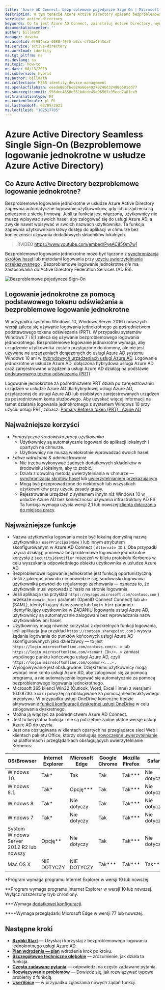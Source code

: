 ```yaml
---
title: 'Azure AD Connect: bezproblemowe pojedyncze Sign-On | Microsoft Docs'
description: W tym temacie Azure Active Directory opisano bezproblemową pojedynczą Sign-On i sposób zapewniania logowania jednokrotnego dla użytkowników stacjonarnych w sieci firmowej.
services: active-directory
keywords: Co to jest Azure AD Connect, zainstaluj Active Directory, wymagane składniki usługi Azure AD, logowania jednokrotnego, rejestracji jednokrotnej
documentationcenter: ''
author: billmath
manager: daveba
ms.assetid: 9f994aca-6088-40f5-b2cc-c753a4f41da7
ms.service: active-directory
ms.workload: identity
ms.tgt_pltfrm: na
ms.devlang: na
ms.topic: how-to
ms.date: 08/13/2019
ms.subservice: hybrid
ms.author: billmath
ms.collection: M365-identity-device-management
ms.openlocfilehash: eeede88bfbe024a66e40270240d32488e581dd77
ms.sourcegitcommit: 956dec4650e551bdede45d96507c95ecd7a01ec9
ms.translationtype: MT
ms.contentlocale: pl-PL
ms.lasthandoff: 03/09/2021
ms.locfileid: "102517705"
---
```

# <a name="azure-active-directory-seamless-single-sign-on"></a>Azure Active Directory Seamless Single Sign-On (Bezproblemowe logowanie jednokrotne w usłudze Azure Active Directory)

## <a name="what-is-azure-active-directory-seamless-single-sign-on"></a>Co Azure Active Directory bezproblemowe logowanie jednokrotne?

Bezproblemowe logowanie jednokrotne w usłudze Azure Active Directory zapewnia automatyczne logowanie użytkowników, gdy ich urządzenia są połączone z siecią firmową. Jeśli ta funkcja jest włączona, użytkownicy nie muszą wpisywać swoich haseł, aby zalogować się do usługi Azure AD, a zwykle nawet wpisywać w swoich nazwach użytkownika. Ta funkcja zapewnia użytkownikom łatwy dostęp do aplikacji w chmurze bez konieczności używania dodatkowych składników lokalnych.

>[!VIDEO https://www.youtube.com/embed/PyeAC85Gm7w]

Bezproblemowe logowanie jednokrotne może być łączone z [synchronizacją skrótów haseł](how-to-connect-password-hash-synchronization.md) lub metodami logowania przy [użyciu uwierzytelniania przekazywanego](how-to-connect-pta.md) . Bezproblemowe logowanie jednokrotne _nie_ ma zastosowania do Active Directory Federation Services (AD FS).

![Bezproblemowe pojedyncze Sign-On](./media/how-to-connect-sso/sso1.png)

## <a name="sso-via-primary-refresh-token-vs-seamless-sso"></a>Logowanie jednokrotne za pomocą podstawowego tokenu odświeżania a bezproblemowe logowanie jednokrotne

W przypadku systemu Windows 10, Windows Server 2016 i nowszych wersji zaleca się używanie logowania jednokrotnego za pośrednictwem podstawowego tokenu odświeżania (PRT). W przypadku systemów Windows 7 i 8,1 zaleca się używanie bezproblemowego logowania jednokrotnego.
Bezproblemowe logowanie jednokrotne wymaga, aby urządzenie użytkownika zostało przyłączone do domeny, ale nie jest używane na [urządzeniach dołączonych do usługi Azure AD](../devices/concept-azure-ad-join.md) systemu Windows 10 ani w [hybrydowych urządzeniach usługi Azure AD](../devices/concept-azure-ad-join-hybrid.md). Logowanie jednokrotne w usłudze Azure AD, dołączona hybrydowa usługa Azure AD oraz zarejestrowane urządzenia usługi Azure AD działają na podstawie [podstawowego tokenu odświeżania (PRT)](../devices/concept-primary-refresh-token.md)

Logowanie jednokrotne za pośrednictwem PRT działa po zarejestrowaniu urządzeń w usłudze Azure AD dla hybrydowej usługi Azure AD, przyłączonej do usługi Azure AD lub osobistych zarejestrowanych urządzeń za pośrednictwem konta służbowego. Aby uzyskać więcej informacji na temat działania logowania jednokrotnego z systemem Windows 10 przy użyciu usługi PRT, zobacz: [Primary Refresh token (PRT) i Azure AD](../devices/concept-primary-refresh-token.md)


## <a name="key-benefits"></a>Najważniejsze korzyści

- *Fantastyczne środowisko pracy użytkownika*
  - Użytkownicy są automatycznie logowani do aplikacji lokalnych i opartych na chmurze.
  - Użytkownicy nie muszą wielokrotnie wprowadzać swoich haseł.
- *Łatwe wdrażanie & administrowanie*
  - Nie trzeba wykonywać żadnych dodatkowych składników w środowisku lokalnym, aby to zrobić.
  - Działa z dowolną metodą uwierzytelniania w chmurze — [synchronizacją skrótów haseł](how-to-connect-password-hash-synchronization.md) lub [uwierzytelnianiem przekazującym](how-to-connect-pta.md).
  - Mogą być przeprowadzone do niektórych lub wszystkich użytkowników przy użyciu zasady grupy.
  - Rejestrowanie urządzeń z systemem innym niż Windows 10 w usłudze Azure AD bez konieczności używania infrastruktury AD FS. Ta funkcja wymaga użycia wersji 2,1 lub nowszej [klienta dołączania do miejsca pracy](https://www.microsoft.com/download/details.aspx?id=53554).

## <a name="feature-highlights"></a>Najważniejsze funkcje

- Nazwa użytkownika logowania może być lokalną domyślną nazwą użytkownika ( `userPrincipalName` ) lub innym atrybutem skonfigurowanym w Azure AD Connect ( `Alternate ID` ). Oba przypadki użycia działają, ponieważ bezproblemowe logowanie jednokrotne korzysta z `securityIdentifier` roszczeń w biletu protokołu Kerberos w celu wyszukania odpowiedniego obiektu użytkownika w usłudze Azure AD.
- Bezproblemowe logowanie jednokrotne jest funkcją oportunistyczną. Jeśli z jakiegoś powodu nie powiedzie się, środowisko logowania użytkownika powróci do regularnego zachowania — oznacza to, że użytkownik musi wprowadzić hasło na stronie logowania.
- Jeśli aplikacja (na przykład  `https://myapps.microsoft.com/contoso.com` ) przekaże `domain_hint` parametr (OpenID Connect Connect) lub `whr` (SAML), identyfikujący dzierżawcę lub `login_hint` parametr-identyfikujący użytkownika w ŻĄDANIU logowania usługi Azure AD, użytkownicy są automatycznie zalogowani bez wprowadzania nazw użytkowników ani haseł.
- Użytkownicy mogą również korzystać z dyskretnych funkcji logowania, jeśli aplikacja (na przykład `https://contoso.sharepoint.com` ) wysyła żądania logowania do punktów końcowych usługi Azure AD skonfigurowanych jako dzierżawcy — to jest `https://login.microsoftonline.com/contoso.com/<..>` lub `https://login.microsoftonline.com/<tenant_ID>/<..>` zamiast wspólnego punktu końcowego usługi Azure AD, czyli `https://login.microsoftonline.com/common/<...>` .
- Wylogowywanie jest obsługiwane. Dzięki temu użytkownicy mogą wybrać inne konto usługi Azure AD, aby zalogować się za pomocą programu, a nie automatycznie logować się automatycznie za pomocą bezproblemowego logowania jednokrotnego.
- Microsoft 365 klienci Win32 (Outlook, Word, Excel i inne) z wersjami 16.0.8730. xxxx i powyżej są obsługiwane za pomocą nieinteraktywnego przepływu. W przypadku usługi OneDrive konieczne będzie aktywowanie [funkcji konfiguracji dyskretnej usługi OneDrive](https://techcommunity.microsoft.com/t5/Microsoft-OneDrive-Blog/Previews-for-Silent-Sync-Account-Configuration-and-Bandwidth/ba-p/120894) w celu zalogowania dyskretnego.
- Można ją włączyć za pośrednictwem Azure AD Connect.
- Jest to bezpłatna funkcja i nie są potrzebne żadne płatne wersje usługi Azure AD do użycia.
- Jest ona obsługiwana w klientach opartych na przeglądarce sieci Web i klientach pakietu Office, którzy obsługują [nowoczesne uwierzytelnianie](/office365/enterprise/modern-auth-for-office-2013-and-2016) na platformach i przeglądarkach obsługujących uwierzytelnianie Kerberos:

| OS\Browser |Internet Explorer|Microsoft Edge|Google Chrome|Mozilla Firefox|Safari|
| --- | --- |--- | --- | --- | -- 
|Windows 10|Tak\*|Tak|Tak|Tak\*\*\*|Nie dotyczy
|Windows 8.1|Tak\*|Opcję\*\*\*|Tak|Tak\*\*\*|Nie dotyczy
|Windows 8|Tak\*|Nie dotyczy|Tak|Tak\*\*\*|Nie dotyczy
|Windows 7|Tak\*|Nie dotyczy|Tak|Tak\*\*\*|Nie dotyczy
|System Windows Server 2012 R2 lub nowszy|Opcję\*\*|Nie dotyczy|Tak|Tak\*\*\*|Nie dotyczy
|Mac OS X|NIE DOTYCZY|NIE DOTYCZY|Tak\*\*\*|Tak\*\*\*|Tak\*\*\*


\*Program wymaga programu Internet Explorer w wersji 10 lub nowszej.

\*\*Program wymaga programu Internet Explorer w wersji 10 lub nowszej. Wyłącz rozszerzony tryb chroniony.

\*\*\*Wymaga [dodatkowej konfiguracji](how-to-connect-sso-quick-start.md#browser-considerations).

\*\*\*\*Wymaga przeglądarki Microsoft Edge w wersji 77 lub nowszej.

## <a name="next-steps"></a>Następne kroki

- [**Szybki Start**](how-to-connect-sso-quick-start.md) — Uzyskaj i korzystaj z bezproblemowego logowania jednokrotnego usługi Azure AD.
- [**Plan wdrożenia — plan**](../manage-apps/plan-sso-deployment.md) wdrożenia krok po kroku.
- [**Szczegółowee techniczne głębokie**](how-to-connect-sso-how-it-works.md) — zrozumienie, jak działa ta funkcja.
- [**Często zadawane pytania**](how-to-connect-sso-faq.md) — odpowiedzi na często zadawane pytania.
- [**Rozwiązywanie problemów**](tshoot-connect-sso.md) — Dowiedz się, jak rozwiązywać typowe problemy z funkcją.
- [**UserVoice**](https://feedback.azure.com/forums/169401-azure-active-directory/category/160611-directory-synchronization-aad-connect) — w przypadku zgłaszania nowych żądań funkcji.
